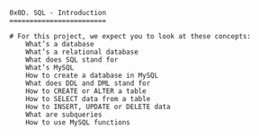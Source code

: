 	0x0D. SQL - Introduction
	========================

	# For this project, we expect you to look at these concepts:
		What’s a database
		What’s a relational database
		What does SQL stand for
		What’s MySQL
		How to create a database in MySQL
		What does DDL and DML stand for
		How to CREATE or ALTER a table
		How to SELECT data from a table
		How to INSERT, UPDATE or DELETE data
		What are subqueries
		How to use MySQL functions
